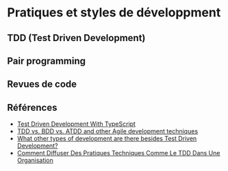 # Pratiques et styles de développment

## TDD (Test Driven Development)

## Pair programming

## Revues de code

## Références

- [Test Driven Development With TypeScript](https://dev.to/kalashin1/test-driven-development-with-typescript-1b0p)
- [TDD vs. BDD vs. ATDD and other Agile development techniques](https://www.techtarget.com/searchsoftwarequality/tip/TDD-vs-BDD-vs-ATDD-and-other-Agile-development-techniques)
- [What other types of development are there besides Test Driven Development?](https://www.reddit.com/r/learnprogramming/comments/cddbqk/what_other_types_of_development_are_there_besides/)
- [Comment Diffuser Des Pratiques Techniques Comme Le TDD Dans Une Organisation](https://www.infoq.com/fr/articles/spread-technical-practices-organization/)